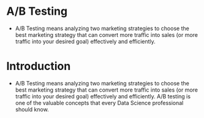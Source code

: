 # A/B Testing

- A/B Testing means analyzing two marketing strategies to choose the best marketing strategy that can convert more traffic into sales (or more traffic into your desired goal) effectively and efficiently.

# Introduction
- A/B Testing means analyzing two marketing strategies to choose the best marketing strategy that can convert more traffic into sales (or more traffic into your desired goal) effectively and efficiently. A/B testing is one of the valuable concepts that every Data Science professional should know.

